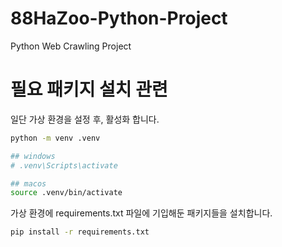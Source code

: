 # 88HaZoo-Python-Project
Python Web Crawling Project

# 필요 패키지 설치 관련
일단 가상 환경을 설정 후, 활성화 합니다.

```bash
python -m venv .venv

## windows
# .venv\Scripts\activate

## macos
source .venv/bin/activate
```

가상 환경에 requirements.txt 파일에 기입해둔 패키지들을 설치합니다.

```bash
pip install -r requirements.txt
```
